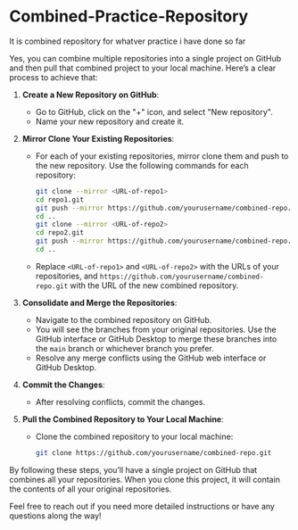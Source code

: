 # Combined-Practice-Repository
It is combined repository for whatver practice i have done so far


Yes, you can combine multiple repositories into a single project on GitHub and then pull that combined project to your local machine. Here’s a clear process to achieve that:

1. **Create a New Repository on GitHub**:
   - Go to GitHub, click on the "+" icon, and select "New repository".
   - Name your new repository and create it.

2. **Mirror Clone Your Existing Repositories**:
   - For each of your existing repositories, mirror clone them and push to the new repository. Use the following commands for each repository:
     ```bash
     git clone --mirror <URL-of-repo1>
     cd repo1.git
     git push --mirror https://github.com/yourusername/combined-repo.git
     cd ..
     git clone --mirror <URL-of-repo2>
     cd repo2.git
     git push --mirror https://github.com/yourusername/combined-repo.git
     cd ..
     ```
   - Replace `<URL-of-repo1>` and `<URL-of-repo2>` with the URLs of your repositories, and `https://github.com/yourusername/combined-repo.git` with the URL of the new combined repository.

3. **Consolidate and Merge the Repositories**:
   - Navigate to the combined repository on GitHub.
   - You will see the branches from your original repositories. Use the GitHub interface or GitHub Desktop to merge these branches into the `main` branch or whichever branch you prefer.
   - Resolve any merge conflicts using the GitHub web interface or GitHub Desktop.

4. **Commit the Changes**:
   - After resolving conflicts, commit the changes.

5. **Pull the Combined Repository to Your Local Machine**:
   - Clone the combined repository to your local machine:
     ```bash
     git clone https://github.com/yourusername/combined-repo.git
     ```

By following these steps, you’ll have a single project on GitHub that combines all your repositories. When you clone this project, it will contain the contents of all your original repositories.

Feel free to reach out if you need more detailed instructions or have any questions along the way!
